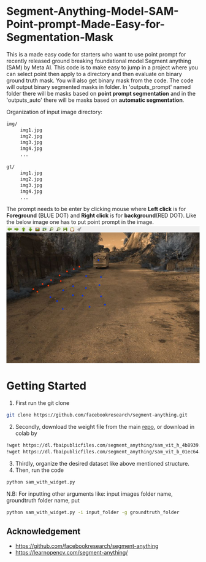 # Segment-Anything-Model-SAM-Point-prompt-Made-Easy-for-Segmentation-Mask
This is a made easy code for starters who want to use point prompt for recently released ground breaking foundational model Segment anything (SAM) by Meta AI. This code is to make easy to jump in a project where you can select point then apply to a directory and then evaluate on binary ground truth mask. You will also get binary mask from the code. 
The code will output binary segmented masks in folder. In 'outputs_prompt' named folder there will be masks based on **point prompt segmentation** and in the 'outputs_auto' there will be masks based on **automatic segmentation**. 



Organization of input image directory:
```
img/
     img1.jpg
     img2.jpg
     img3.jpg
     img4.jpg
     ...

gt/
     img1.jpg
     img2.jpg
     img3.jpg
     img4.jpg
     ...
```

The prompt needs to be enter by clicking mouse where **Left click** is for **Foreground** (BLUE DOT) and **Right click** is for **background**(RED DOT). Like the below image one has to put point prompt in the image.
![demoofprompt](demo.JPG)

# Getting Started
1. First run the git clone
```bash
git clone https://github.com/facebookresearch/segment-anything.git
```
2. Secondly, download the weight file from the main [repo](https://github.com/facebookresearch/segment-anything#model-checkpoints), or download in colab by 
```bash
!wget https://dl.fbaipublicfiles.com/segment_anything/sam_vit_h_4b8939.pth -O sam_vit_h.pth
!wget https://dl.fbaipublicfiles.com/segment_anything/sam_vit_b_01ec64.pth -O sam_vit_b.pth
```
3. Thirdly, organize the desired dataset like above mentioned structure.
4. Then, run the code 
```bash
python sam_with_widget.py
```
N.B: For inputting other arguments like: input images folder name, groundtruth folder name, put
```bash
python sam_with_widget.py -i input_folder -g groundtruth_folder 
```

## Acknowledgement 
* https://github.com/facebookresearch/segment-anything
* https://learnopencv.com/segment-anything/
